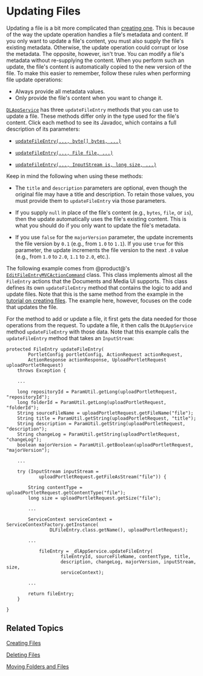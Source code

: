 # Updating Files [](id=updating-files)

Updating a file is a bit more complicated than 
[creating one](/develop/tutorials/-/knowledge_base/7-1/creating-files). 
This is because of the way the update operation handles a file's metadata and 
content. If you only want to update a file's content, you must also supply the 
file's existing metadata. Otherwise, the update operation could corrupt or lose 
the metadata. The opposite, however, isn't true. You can modify a file's 
metadata without re-supplying the content. When you perform such an update, the 
file's content is automatically copied to the new version of the file. To make 
this easier to remember, follow these rules when performing file update 
operations: 

-   Always provide all metadata values. 
-   Only provide the file's content when you want to change it. 

[`DLAppService`](@platform-ref@/7.1-latest/javadocs/portal-kernel/com/liferay/document/library/kernel/service/DLAppService.html) 
has three `updateFileEntry` methods that you can use to update a file. These 
methods differ only in the type used for the file's content. Click each method 
to see its Javadoc, which contains a full description of its parameters: 

-   [`updateFileEntry(..., byte[] bytes, ...)`](@platform-ref@/7.1-latest/javadocs/portal-kernel/com/liferay/document/library/kernel/service/DLAppService.html#updateFileEntry-long-java.lang.String-java.lang.String-java.lang.String-java.lang.String-java.lang.String-boolean-byte:A-com.liferay.portal.kernel.service.ServiceContext-)

-   [`updateFileEntry(..., File file, ...)`](@platform-ref@/7.1-latest/javadocs/portal-kernel/com/liferay/document/library/kernel/service/DLAppService.html#updateFileEntry-long-java.lang.String-java.lang.String-java.lang.String-java.lang.String-java.lang.String-boolean-java.io.File-com.liferay.portal.kernel.service.ServiceContext-)

-   [`updateFileEntry(..., InputStream is, long size, ...)`](@platform-ref@/7.1-latest/javadocs/portal-kernel/com/liferay/document/library/kernel/service/DLAppService.html#updateFileEntry-long-java.lang.String-java.lang.String-java.lang.String-java.lang.String-java.lang.String-boolean-java.io.InputStream-long-com.liferay.portal.kernel.service.ServiceContext-)

Keep in mind the following when using these methods: 

-   The `title` and `description` parameters are optional, even though the 
    original file may have a title and description. To retain those values, you 
    must provide them to `updateFileEntry` via those parameters. 

-   If you supply `null` in place of the file's content (e.g., `bytes`, `file`, 
    or `is`), then the update automatically uses the file's existing content. 
    This is what you should do if you only want to update the file's metadata. 

-   If you use `false` for the `majorVersion` parameter, the update increments 
    the file version by `0.1` (e.g., from `1.0` to `1.1`). If you use `true` for 
    this parameter, the update increments the file version to the next `.0` 
    value (e.g., from `1.0` to `2.0`, `1.1` to `2.0`, etc.). 

The following example comes from @product@'s 
[`EditFileEntryMVCActionCommand`](https://github.com/liferay/liferay-portal/blob/master/modules/apps/document-library/document-library-web/src/main/java/com/liferay/document/library/web/internal/portlet/action/EditFileEntryMVCActionCommand.java) 
class. This class implements almost all the `FileEntry` actions that the 
Documents and Media UI supports. This class defines its own `updateFileEntry` 
method that contains the logic to add and update files. Note that this is the 
same method from the example in the 
[tutorial on creating files](/develop/tutorials/-/knowledge_base/7-1/creating-files). 
The example here, however, focuses on the code that updates the file. 

For the method to add or update a file, it first gets the data needed for those 
operations from the request. To update a file, it then calls the `DLAppService` 
method `updateFileEntry` with those data. Note that this example calls the 
`updateFileEntry` method that takes an `InputStream`: 

    protected FileEntry updateFileEntry(
            PortletConfig portletConfig, ActionRequest actionRequest, 
            ActionResponse actionResponse, UploadPortletRequest uploadPortletRequest)
        throws Exception {

        ...

        long repositoryId = ParamUtil.getLong(uploadPortletRequest, "repositoryId");
        long folderId = ParamUtil.getLong(uploadPortletRequest, "folderId");
        String sourceFileName = uploadPortletRequest.getFileName("file");
        String title = ParamUtil.getString(uploadPortletRequest, "title");
        String description = ParamUtil.getString(uploadPortletRequest, "description");
        String changeLog = ParamUtil.getString(uploadPortletRequest, "changeLog");
        boolean majorVersion = ParamUtil.getBoolean(uploadPortletRequest, "majorVersion");

        ...

        try (InputStream inputStream =
                uploadPortletRequest.getFileAsStream("file")) {

            String contentType = uploadPortletRequest.getContentType("file");
            long size = uploadPortletRequest.getSize("file");

            ...

            ServiceContext serviceContext = ServiceContextFactory.getInstance(
                    DLFileEntry.class.getName(), uploadPortletRequest);

            ...

                fileEntry = _dlAppService.updateFileEntry(
                        fileEntryId, sourceFileName, contentType, title,
                        description, changeLog, majorVersion, inputStream, size,
                        serviceContext);

            ...

            return fileEntry;
        }

    }

## Related Topics [](id=related-topics)

[Creating Files](/develop/tutorials/-/knowledge_base/7-1/creating-files)

[Deleting Files](/develop/tutorials/-/knowledge_base/7-1/deleting-files)

[Moving Folders and Files](/develop/tutorials/-/knowledge_base/7-1/moving-folders-and-files)
